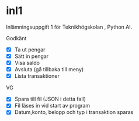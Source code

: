 # inl1

Inlämningsuppgift 1 för Teknikhögskolan , Python AI.

Godkänt

- [x] Ta ut pengar
- [x] Sätt in pengar
- [x] Visa saldo
- [x] Avsluta (gå tillbaka till meny)
- [x] Lista transaktioner

VG

- [x] Spara till fil (JSON i detta fall)
- [x] Fil läses in vid start av program
- [x] Datum,konto, belopp och typ i transaktion sparas
